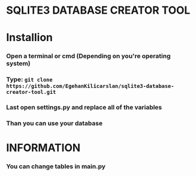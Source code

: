 # SQLITE3 DATABASE CREATOR TOOL

# Installion
### Open a terminal or cmd (Depending on you're operating system)
### Type: ```git clone https://github.com/EgehanKilicarslan/sqlite3-database-creator-tool.git```
### Last open settings.py and replace all of the variables
### Than you can use your database

# INFORMATION
### You can change tables in main.py
